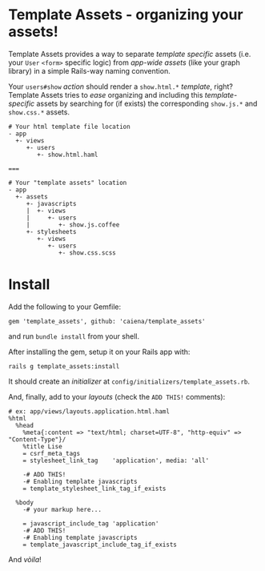 # Template Assets - organizing your assets!

Template Assets provides a way to separate _template specific_ assets (i.e. your `User` `<form>` specific logic) from _app-wide assets_ (like your graph library) in a simple Rails-way naming convention.

Your `users#show` _action_ should render a `show.html.*` _template_, right? Template Assets tries to _ease_ organizing and including this _template-specific_ assets by searching for (if exists) the corresponding `show.js.*` and `show.css.*` assets.

```
# Your html template file location
- app
  +- views
     +- users
        +- show.html.haml

===

# Your "template assets" location
- app
  +- assets
     +- javascripts
     |  +- views
     |     +- users
     |        +- show.js.coffee
     +- stylesheets
        +- views
           +- users
              +- show.css.scss
```


# Install

Add the following to your Gemfile:
```
gem 'template_assets', github: 'caiena/template_assets'
```
and run `bundle install` from your shell.

After installing the gem, setup it on your Rails app with:
```
rails g template_assets:install
```

It should create an _initializer_ at `config/initializers/template_assets.rb`.


And, finally, add to your _layouts_ (check the `ADD THIS!` comments):
```
# ex: app/views/layouts.application.html.haml
%html
  %head
    %meta{:content => "text/html; charset=UTF-8", "http-equiv" => "Content-Type"}/
    %title Lise
    = csrf_meta_tags
    = stylesheet_link_tag    'application', media: 'all'

    -# ADD THIS!
    -# Enabling template javascripts
    = template_stylesheet_link_tag_if_exists

  %body
    -# your markup here...

    = javascript_include_tag 'application'
    -# ADD THIS!
    -# Enabling template javascripts
    = template_javascript_include_tag_if_exists
```

And _vòila_!
